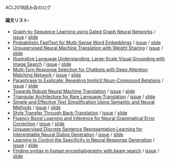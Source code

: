ACL2018読み会のログ
#### 論文リスト:
  - [Graph-to-Sequence Learning using Gated Graph Neural Networks](https://aclanthology.info/papers/P18-1026/p18-1026) /
  [issue]() /
  [slide]()
  - [Probabilistic FastText for Multi-Sense Word Embeddings](https://aclanthology.info/papers/P18-1001/p18-1001) /
  [issue]() /
  [slide]()
  - [Unsupervised Neural Machine Translation with Weight Sharing](https://aclanthology.info/papers/P18-1005/p18-1005) /
  [issue]() /
  [slide]()
  - [Illustrative Language Understanding: Large-Scale Visual Grounding with Image Search](https://aclanthology.info/papers/P18-1085/p18-1085) /
  [issue]() /
  [slide]()
  - [Multi-Turn Response Selection for Chatbots with Deep Attention Matching Network](https://aclanthology.info/papers/P18-1103/p18-1103) /
  [issue]() /
  [slide]()
  - [Paraphrase to Explicate: Revealing Implicit Noun-Compound Relations](https://aclanthology.info/papers/P18-1111/p18-1111) /
  [issue]() /
  [slide]()
  - [Towards Robust Neural Machine Translation](https://aclanthology.info/papers/P18-1163/p18-1163) /
  [issue]() /
  [slide]()
  - [Triangular Architecture for Rare Language Translation](https://aclanthology.info/papers/P18-1006/p18-1006) /
  [issue]() /
  [slide]()
  - [Simple and Effective Text Simplification Using Semantic and Neural Methods](https://aclanthology.info/papers/P18-1016/p18-1016) /
  [issue]() /
  [slide]()
  - [Style Transfer Through Back-Translation](https://aclanthology.info/papers/P18-1080/p18-1080) /
  [issue]() /
  [slide]()
  - [Fluency Boost Learning and Inference for Neural Grammatical Error Correction](https://aclanthology.info/papers/P18-1097/p18-1097) /
  [issue]() /
  [slide]()
  - [Unsupervised Discrete Sentence Representation Learning for Interpretable Neural Dialog Generation](https://aclanthology.info/papers/P18-1101/p18-1101) /
  [issue]() /
  [slide]()
  - [Learning to Control the Specificity in Neural Response Generation](https://aclanthology.info/papers/P18-1102/p18-1102) /
  [issue]() /
  [slide]()
  - [Finding syntax in human encephalography with beam search](https://aclanthology.info/papers/P18-1254/p18-1254) /
  [issue]() /
  [slide]()
